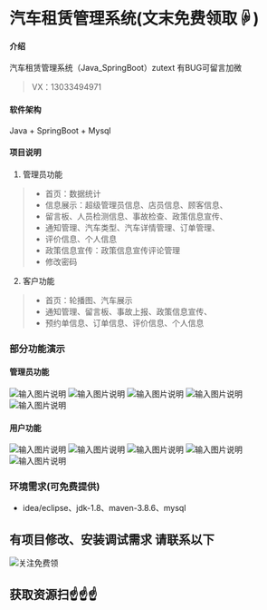 # 汽车租赁管理系统(文末免费领取☟)

#### 介绍
汽车租赁管理系统（Java_SpringBoot）zutext
有BUG可留言加微
> VX：13033494971

#### 软件架构
Java + SpringBoot + Mysql

#### 项目说明

1. 管理员功能
> + 首页：数据统计
> + 信息展示：超级管理员信息、店员信息、顾客信息、
> + 留言板、人员检测信息、事故检查、政策信息宣传、
> + 通知管理、汽车类型、汽车详情管理、订单管理、
> + 评价信息、个人信息
> + 政策信息宣传：政策信息宣传评论管理
> + 修改密码
2. 客户功能
> + 首页：轮播图、汽车展示
> + 通知管理、留言板、事故上报、政策信息宣传、
> + 预约单信息、订单信息、评价信息、个人信息


### 部分功能演示
#### 管理员功能
![输入图片说明](photo/2-1%E7%99%BB%E5%BD%95.png)
![输入图片说明](photo/2-2%E9%A6%96%E9%A1%B5.png)
![输入图片说明](photo/2-3%E4%BA%8B%E6%95%85%E6%A3%80%E6%9F%A5.png)
![输入图片说明](photo/2-4%E9%80%9A%E7%9F%A5%E7%AE%A1%E7%90%86.png)
![输入图片说明](photo/2-5%E6%B1%BD%E8%BD%A6%E4%BF%A1%E6%81%AF%E5%88%97%E8%A1%A8.png)

#### 用户功能
![输入图片说明](photo/1-1%E4%B8%BB%E9%A1%B5.png)
![输入图片说明](photo/1-2%E6%B1%BD%E8%BD%A6%E8%AF%A6%E6%83%85.png)
![输入图片说明](photo/1-3%E7%94%A8%E6%88%B7%E7%95%99%E8%A8%80.png)
![输入图片说明](photo/1-4%E9%A2%84%E7%BA%A6%E5%8D%95.png)
![输入图片说明](photo/1-5%E4%B8%AA%E4%BA%BA%E4%BF%A1%E6%81%AF.png)

### 环境需求(可免费提供)
- idea/eclipse、jdk-1.8、maven-3.8.6、mysql


## 有项目修改、安装调试需求 请联系以下
![关注免费领](联系.png)

## 获取资源扫☝☝☝
